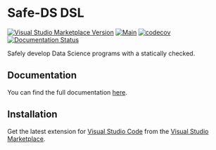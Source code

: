 # Safe-DS DSL

[![Visual Studio Marketplace Version](https://img.shields.io/visual-studio-marketplace/v/safe-ds.safe-ds)](https://marketplace.visualstudio.com/items?itemName=safe-ds.safe-ds)
[![Main](https://github.com/Safe-DS/DSL/actions/workflows/main.yml/badge.svg)](https://github.com/Safe-DS/DSL/actions/workflows/main.yml)
[![codecov](https://codecov.io/gh/Safe-DS/DSL/branch/main/graph/badge.svg?token=ma0ytglhO1)](https://codecov.io/gh/Safe-DS/DSL)
[![Documentation Status](https://readthedocs.org/projects/safe-ds-dsl/badge/?version=stable)](https://dsl.safe-ds.com)

Safely develop Data Science programs with a statically checked.

## Documentation

You can find the full documentation [here](https://dsl.safe-ds.com).

## Installation

Get the latest extension for [Visual Studio Code](https://code.visualstudio.com/) from the [Visual Studio Marketplace](https://marketplace.visualstudio.com/items?itemName=safe-ds.safe-ds).

